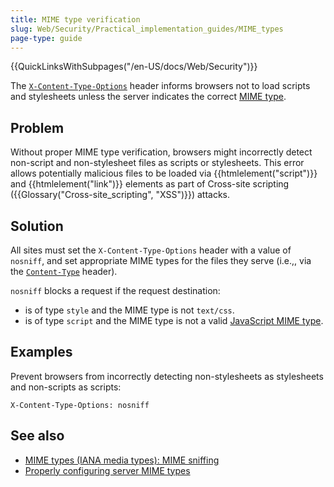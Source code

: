 ```yaml
---
title: MIME type verification
slug: Web/Security/Practical_implementation_guides/MIME_types
page-type: guide
---
```


{{QuickLinksWithSubpages("/en-US/docs/Web/Security")}}

The [`X-Content-Type-Options`](/en-US/docs/Web/HTTP/Reference/Headers/X-Content-Type-Options) header informs browsers not to load scripts and stylesheets unless the server indicates the correct [MIME type](/en-US/docs/Glossary/MIME_type).

## Problem

Without proper MIME type verification, browsers might incorrectly detect non-script and non-stylesheet files as scripts or stylesheets. This error allows potentially malicious files to be loaded via {{htmlelement("script")}} and {{htmlelement("link")}} elements as part of Cross-site scripting ({{Glossary("Cross-site_scripting", "XSS")}}) attacks.

## Solution

All sites must set the `X-Content-Type-Options` header with a value of `nosniff`, and set appropriate MIME types for the files they serve (i.e.,, via the [`Content-Type`](/en-US/docs/Web/HTTP/Reference/Headers/Content-Type) header).

`nosniff` blocks a request if the request destination:

- is of type `style` and the MIME type is not `text/css`.
- is of type `script` and the MIME type is not a valid [JavaScript MIME type](/en-US/docs/Web/HTTP/Guides/MIME_types#textjavascript).

## Examples

Prevent browsers from incorrectly detecting non-stylesheets as stylesheets and non-scripts as scripts:

```http
X-Content-Type-Options: nosniff
```

## See also

- [MIME types (IANA media types): MIME sniffing](/en-US/docs/Web/HTTP/Guides/MIME_types#mime_sniffing)
- [Properly configuring server MIME types](/en-US/docs/Learn_web_development/Extensions/Server-side/Configuring_server_MIME_types)
